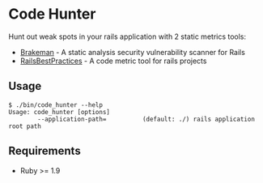 # Code Hunter
Hunt out weak spots in your rails application with 2 static metrics tools:

* [Brakeman](https://github.com/presidentbeef/brakeman) - A static analysis security vulnerability scanner for Rails
* [RailsBestPractices](https://github.com/railsbp/rails_best_practices) - A code metric tool for rails projects

## Usage
```
$ ./bin/code_hunter --help
Usage: code_hunter [options]
        --application-path=          (default: ./) rails application root path
```

## Requirements
* Ruby >= 1.9
